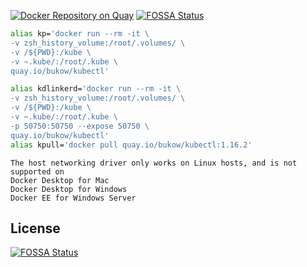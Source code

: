 [![Docker Repository on Quay](https://quay.io/repository/bukow/kubectl/status "Docker Repository on Quay")](https://quay.io/repository/bukow/kubectl)
[![FOSSA Status](https://app.fossa.io/api/projects/git%2Bgithub.com%2Fbukowa%2Fkubectl.svg?type=shield)](https://app.fossa.io/projects/git%2Bgithub.com%2Fbukowa%2Fkubectl?ref=badge_shield)

```bash
alias kp='docker run --rm -it \
-v zsh_history_volume:/root/.volumes/ \
-v /${PWD}:/kube \
-v ~.kube/:/root/.kube \
quay.io/bukow/kubectl'

alias kdlinkerd='docker run --rm -it \
-v zsh_history_volume:/root/.volumes/ \
-v /${PWD}:/kube \
-v ~.kube/:/root/.kube \
-p 50750:50750 --expose 50750 \
quay.io/bukow/kubectl'
alias kpull='docker pull quay.io/bukow/kubectl:1.16.2'
```


```
The host networking driver only works on Linux hosts, and is not supported on 
Docker Desktop for Mac
Docker Desktop for Windows
Docker EE for Windows Server
```


## License
[![FOSSA Status](https://app.fossa.io/api/projects/git%2Bgithub.com%2Fbukowa%2Fkubectl.svg?type=large)](https://app.fossa.io/projects/git%2Bgithub.com%2Fbukowa%2Fkubectl?ref=badge_large)
